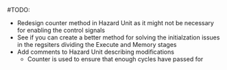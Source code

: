 #TODO:
 - Redesign counter method in Hazard Unit as it might not be necessary for enabling the control signals
 - See if you can create a better method for solving the initialzation issues in the regsiters dividing the Execute and Memory stages
 - Add comments to Hazard Unit describing modifications
    - Counter is used to ensure that enough cycles have passed for 
